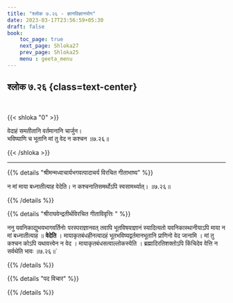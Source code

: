 ```yaml
---
title: "श्लोक ७.२६ - ज्ञानविज्ञानयोग"
date: 2023-03-17T23:56:59+05:30
draft: false
book:
    toc_page: true
    next_page: Shloka27
    prev_page: Shloka25
    menu : geeta_menu
---
```




## श्लोक ७.२६ {class=text-center}

<br/>

{{< shloka  "0"  >}}

वेदाहं समतीतानि वर्तमानानि चार्जुन।  
भविष्याणि च भूतानि मां तु वेद न कश्चन ॥७.२६॥

{{< /shloka >}}

---


{{% details "श्रीमन्मध्वाचार्यभगवत्पादाचर्य विरचित  गीताभाष्य" %}}

न मां माया बध्नातीत्याह वेदेति। 
न कश्चनातिसमर्थोऽपि स्वसामर्थ्यात्। ॥७.२६॥

{{% /details %}}



{{% details "श्रीराघवेन्द्रतीर्थविरचित गीताविवृत्तिः " %}}

ननु यवनिकाद्युभयभागवर्तिनोः परस्पराज्ञानवत्‌ तवापि 
भूतविषयाज्ञानं स्यादित्यतो यवनिकास्थानीयाऽपि माया न मां 
बध्नातीत्याह ॥ **वेदेति** । मायाकृतबंधहीनत्वादहं 
भूतभविष्यद्वर्तमानभूतानि प्राणिनो वेद
जानामि । मां तु कश्चन कोऽपि यथावत्त्वेन न वेद ।
मायाकृतबंधसत्वाल्लोकस्येति । ब्रह्मादिरतिशक्तोऽपि किंचिदेव 
वेत्ति न सर्वथेति भावः ॥७.२६॥`

{{% /details %}}



{{% details "पद विचार" %}}


{{% /details %}}
